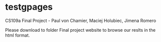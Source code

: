 # testgpages
CS109a Final Project - Paul von Chamier, Maciej Holubiec, Jimena Romero

Please download to folder Final project website to browse our reslts in the html format.
